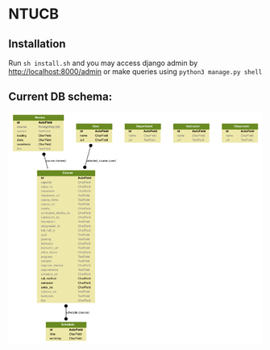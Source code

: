 # NTUCB

## Installation
Run ``sh install.sh`` and you may access django admin by [http://localhost:8000/admin](http://localhost:8000/admin) or make queries using ``python3 manage.py shell``


## Current DB schema:
![](db_schema.png)
